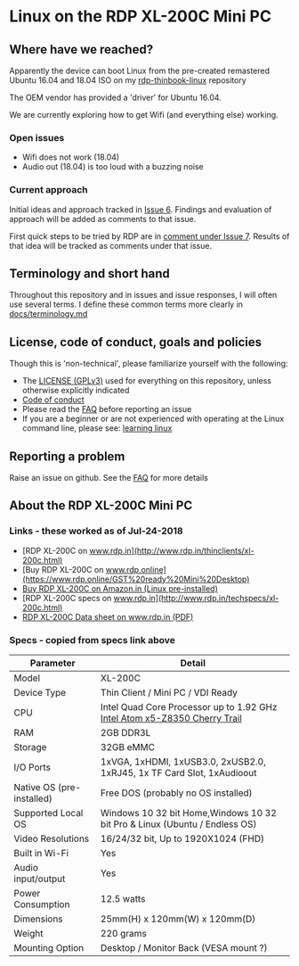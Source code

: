 # Linux on the RDP XL-200C Mini PC

## Where have we reached?
Apparently the device can boot Linux from the pre-created remastered Ubuntu 16.04 and 18.04 ISO on my  [rdp-thinbook-linux](https://github.com/sundarnagarajan/rdp-thinbook-linux) repository

The OEM vendor has provided a 'driver' for Ubuntu 16.04.

We are currently exploring how to get Wifi (and everything else) working.

### Open issues
- Wifi does not work (18.04)
- Audio out (18.04) is too loud with a buzzing noise

### Current approach
Initial ideas and approach tracked in [Issue 6](https://github.com/sundarnagarajan/rdp-xl200c-linux/issues/6). Findings and evaluation of approach will be added as comments to that issue.

First quick steps to be tried by RDP are in [comment under Issue 7](https://github.com/sundarnagarajan/rdp-xl200c-linux/issues/7#issuecomment-407669551). Results of that idea will be tracked as comments under that issue.

## Terminology and short hand
Throughout this repository and in issues and issue responses, I will often use several terms. I define these common terms more clearly in [docs/terminology.md](/docs/terminology.md)

## License, code of conduct, goals and policies
Though this is 'non-technical', please familiarize yourself with the following:
- The [LICENSE (GPLv3)](/LICENSE) used for everything on this repository, unless otherwise explicitly indicated
- [Code of conduct](/CODE_OF_CONDUCT.md)
- Please read the [FAQ](/docs/faq.md) before reporting an issue
- If you are a beginner or are not experienced with operating at the Linux command line, please see: [learning linux](/docs/learning_linux.md)

## Reporting a problem
Raise an issue on github. See the [FAQ](/docs/faq.md) for more details


## About the RDP XL-200C Mini PC
### Links - these worked as of Jul-24-2018
- [RDP XL-200C on www.rdp.in](http://www.rdp.in/thinclients/xl-200c.html)
- [Buy RDP XL-200C on www.rdp.online](https://www.rdp.online/GST%20ready%20Mini%20Desktop)
- [Buy RDP XL-200C on Amazon.in (Linux pre-installed)](https://www.amazon.in/RDP-Client-XL-200c-Processor-Storage/dp/B07DKSC5BL)
- [RDP XL-200C specs on www.rdp.in](http://www.rdp.in/techspecs/xl-200c.html)
- [RDP XL-200C Data sheet on www.rdp.in (PDF)](https://rdpdrive.app.box.com/s/1jc0ah5q8c94yoj2erii31e2gmdp8v0r)
### Specs - copied from specs link above

| Parameter | Detail |
| ----- | ----- |
| Model | XL-200C |
| Device Type | Thin Client / Mini PC / VDI Ready |
| CPU | Intel Quad Core Processor up to 1.92 GHz [Intel Atom x5-Z8350 Cherry Trail](https://ark.intel.com/products/93361/Intel-Atom-x5-Z8350-Processor-2M-Cache-up-to-1_92-GHz) |
| RAM | 2GB DDR3L |
| Storage | 32GB eMMC |
| I/O Ports | 1xVGA, 1xHDMI, 1xUSB3.0, 2xUSB2.0, 1xRJ45, 1x TF Card Slot, 1xAudioout |
| Native OS (pre-installed) | Free DOS (probably no OS installed) |
| Supported Local OS | Windows 10 32 bit Home,Windows 10 32 bit Pro & Linux (Ubuntu / Endless OS) |
| Video Resolutions | 16/24/32 bit, Up to 1920X1024 (FHD) |
| Built in Wi-Fi | Yes |
| Audio input/output | Yes |
| Power Consumption | 12.5 watts |
| Dimensions | 25mm(H) x 120mm(W) x 120mm(D) |
| Weight | 220 grams |
| Mounting Option | Desktop / Monitor Back (VESA mount ?) |
